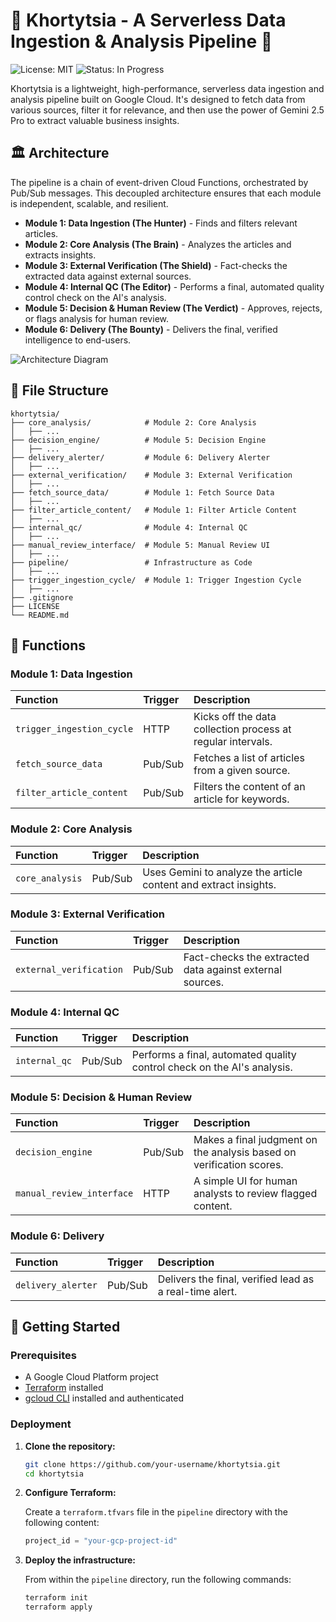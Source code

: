 # 🚀 Khortytsia - A Serverless Data Ingestion & Analysis Pipeline 🧠

![License: MIT](https://img.shields.io/badge/License-MIT-yellow.svg)
![Status: In Progress](https://img.shields.io/badge/status-in%20progress-blue)

Khortytsia is a lightweight, high-performance, serverless data ingestion and analysis pipeline built on Google Cloud. It's designed to fetch data from various sources, filter it for relevance, and then use the power of Gemini 2.5 Pro to extract valuable business insights.

## 🏛️ Architecture

The pipeline is a chain of event-driven Cloud Functions, orchestrated by Pub/Sub messages. This decoupled architecture ensures that each module is independent, scalable, and resilient.

*   **Module 1: Data Ingestion (The Hunter)** - Finds and filters relevant articles.
*   **Module 2: Core Analysis (The Brain)** - Analyzes the articles and extracts insights.
*   **Module 3: External Verification (The Shield)** - Fact-checks the extracted data against external sources.
*   **Module 4: Internal QC (The Editor)** - Performs a final, automated quality control check on the AI's analysis.
*   **Module 5: Decision & Human Review (The Verdict)** - Approves, rejects, or flags analysis for human review.
*   **Module 6: Delivery (The Bounty)** - Delivers the final, verified intelligence to end-users.

![Architecture Diagram](architecture.svg)

## 📂 File Structure

```
khortytsia/
├── core_analysis/            # Module 2: Core Analysis
│   ├── ...
├── decision_engine/          # Module 5: Decision Engine
│   ├── ...
├── delivery_alerter/         # Module 6: Delivery Alerter
│   ├── ...
├── external_verification/    # Module 3: External Verification
│   ├── ...
├── fetch_source_data/        # Module 1: Fetch Source Data
│   ├── ...
├── filter_article_content/   # Module 1: Filter Article Content
│   ├── ...
├── internal_qc/              # Module 4: Internal QC
│   ├── ...
├── manual_review_interface/  # Module 5: Manual Review UI
│   ├── ...
├── pipeline/                 # Infrastructure as Code
│   ├── ...
├── trigger_ingestion_cycle/  # Module 1: Trigger Ingestion Cycle
│   ├── ...
├── .gitignore
├── LICENSE
└── README.md
```

## 🧩 Functions

### Module 1: Data Ingestion

| Function | Trigger | Description |
| :--- | :--- | :--- |
| `trigger_ingestion_cycle` | HTTP | Kicks off the data collection process at regular intervals. |
| `fetch_source_data` | Pub/Sub | Fetches a list of articles from a given source. |
| `filter_article_content` | Pub/Sub | Filters the content of an article for keywords. |

### Module 2: Core Analysis

| Function | Trigger | Description |
| :--- | :--- | :--- |
| `core_analysis` | Pub/Sub | Uses Gemini to analyze the article content and extract insights. |

### Module 3: External Verification

| Function | Trigger | Description |
| :--- | :--- | :--- |
| `external_verification` | Pub/Sub | Fact-checks the extracted data against external sources. |

### Module 4: Internal QC

| Function | Trigger | Description |
| :--- | :--- | :--- |
| `internal_qc` | Pub/Sub | Performs a final, automated quality control check on the AI's analysis. |

### Module 5: Decision & Human Review

| Function | Trigger | Description |
| :--- | :--- | :--- |
| `decision_engine` | Pub/Sub | Makes a final judgment on the analysis based on verification scores. |
| `manual_review_interface` | HTTP | A simple UI for human analysts to review flagged content. |

### Module 6: Delivery

| Function | Trigger | Description |
| :--- | :--- | :--- |
| `delivery_alerter` | Pub/Sub | Delivers the final, verified lead as a real-time alert. |

## 🚀 Getting Started

### Prerequisites

*   A Google Cloud Platform project
*   [Terraform](https://learn.hashicorp.com/tutorials/terraform/install-cli) installed
*   [gcloud CLI](https://cloud.google.com/sdk/docs/install) installed and authenticated

### Deployment

1.  **Clone the repository:**

    ```bash
    git clone https://github.com/your-username/khortytsia.git
    cd khortytsia
    ```

2.  **Configure Terraform:**

    Create a `terraform.tfvars` file in the `pipeline` directory with the following content:

    ```terraform
    project_id = "your-gcp-project-id"
    ```

3.  **Deploy the infrastructure:**

    From within the `pipeline` directory, run the following commands:

    ```bash
    terraform init
    terraform apply
    ```
